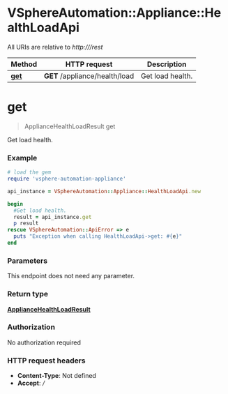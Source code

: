 # VSphereAutomation::Appliance::HealthLoadApi

All URIs are relative to *http:///rest*

Method | HTTP request | Description
------------- | ------------- | -------------
[**get**](HealthLoadApi.md#get) | **GET** /appliance/health/load | Get load health.


# **get**
> ApplianceHealthLoadResult get

Get load health.

### Example
```ruby
# load the gem
require 'vsphere-automation-appliance'

api_instance = VSphereAutomation::Appliance::HealthLoadApi.new

begin
  #Get load health.
  result = api_instance.get
  p result
rescue VSphereAutomation::ApiError => e
  puts "Exception when calling HealthLoadApi->get: #{e}"
end
```

### Parameters
This endpoint does not need any parameter.

### Return type

[**ApplianceHealthLoadResult**](ApplianceHealthLoadResult.md)

### Authorization

No authorization required

### HTTP request headers

 - **Content-Type**: Not defined
 - **Accept**: */*



